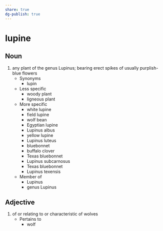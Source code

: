 ```yaml
---
share: true
dg-publish: true
---
```

# lupine


## Noun

1. any plant of the genus Lupinus; bearing erect spikes of usually purplish-blue flowers
	- Synonyms
		- lupin
	- Less specific
		- woody plant
		- ligneous plant
	- More specific
		- white lupine
		- field lupine
		- wolf bean
		- Egyptian lupine
		- Lupinus albus
		- yellow lupine
		- Lupinus luteus
		- bluebonnet
		- buffalo clover
		- Texas bluebonnet
		- Lupinus subcarnosus
		- Texas bluebonnet
		- Lupinus texensis
	- Member of
		- Lupinus
		- genus Lupinus

## Adjective

1. of or relating to or characteristic of wolves
	- Pertains to
		- wolf

